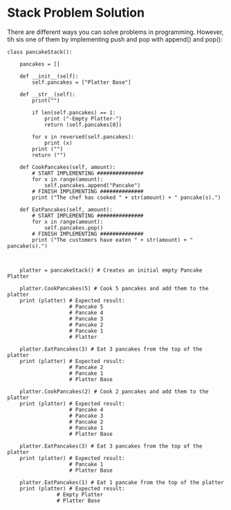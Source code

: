 
# Stack Problem Solution
There are different ways you can solve problems in programming. However, tih sis one of them by implementing push and pop with append() and pop():

    class pancakeStack():

        pancakes = []

        def __init__(self):
            self.pancakes = ["Platter Base"]

        def __str__(self):
            print("")

            if len(self.pancakes) == 1:
                print ("-Empty Platter-")
                return (self.pancakes[0])

            for x in reversed(self.pancakes):
                print (x)
            print ("")
            return ("")

        def CookPancakes(self, amount):
            # START IMPLEMENTING ###############
            for x in range(amount):
                self.pancakes.append("Pancake")
            # FINISH IMPLEMENTING ##############
            print ("The chef has cooked " + str(amount) + " pancake(s).")
        
        def EatPancakes(self, amount):
            # START IMPLEMENTING ###############
            for x in range(amount):
                self.pancakes.pop()
            # FINISH IMPLEMENTING ##############
            print ("The customers have eaten " + str(amount) + " pancake(s).")



        platter = pancakeStack() # Creates an initial empty Pancake Platter

        platter.CookPancakes(5) # Cook 5 pancakes and add them to the platter
        print (platter) # Expected result:
                        # Pancake 5
                        # Pancake 4
                        # Pancake 3
                        # Pancake 2
                        # Pancake 1
                        # Platter 

        platter.EatPancakes(3) # Eat 3 pancakes from the top of the platter
        print (platter) # Expected result:
                        # Pancake 2
                        # Pancake 1
                        # Platter Base

        platter.CookPancakes(2) # Cook 2 pancakes and add them to the platter
        print (platter) # Expected result:
                        # Pancake 4
                        # Pancake 3
                        # Pancake 2
                        # Pancake 1
                        # Platter Base

        platter.EatPancakes(3) # Eat 3 pancakes from the top of the platter
        print (platter) # Expected result:
                        # Pancake 1
                        # Platter Base

        platter.EatPancakes(1) # Eat 1 pancake from the top of the platter
        print (platter) # Expected result:
                    # Empty Platter
                    # Platter Base


